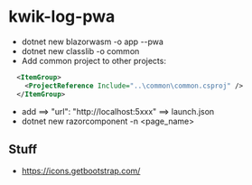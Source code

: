# kwik-log-pwa

* dotnet new blazorwasm -o app --pwa
* dotnet new classlib -o common
* Add common project to other projects:
```xml
  <ItemGroup>
    <ProjectReference Include="..\common\common.csproj" />
  </ItemGroup>
```
* add ==> "url": "http://localhost:5xxx" ==> launch.json
* dotnet new razorcomponent -n <page_name>

## Stuff
* https://icons.getbootstrap.com/
